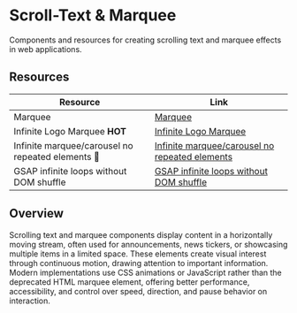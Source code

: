 # Scroll-Text & Marquee

Components and resources for creating scrolling text and marquee effects in web applications.

## Resources

| Resource | Link |
|---|---|
| Marquee | [Marquee](https://magicui.design/docs/components/marquee) |
| Infinite Logo Marquee **HOT** | [Infinite Logo Marquee](https://codepen.io/jh3y/pen/RNwyqpL) |
| Infinite marquee/carousel no repeated elements 🫶 | [Infinite marquee/carousel no repeated elements](https://codepen.io/jh3y/pen/RwdPvvz) |
| GSAP infinite loops without DOM shuffle | [GSAP infinite loops without DOM shuffle](https://codepen.io/jh3y/pen/pvzbRzB) |

## Overview

Scrolling text and marquee components display content in a horizontally moving stream, often used for announcements, news tickers, or showcasing multiple items in a limited space. These elements create visual interest through continuous motion, drawing attention to important information. Modern implementations use CSS animations or JavaScript rather than the deprecated HTML marquee element, offering better performance, accessibility, and control over speed, direction, and pause behavior on interaction. 